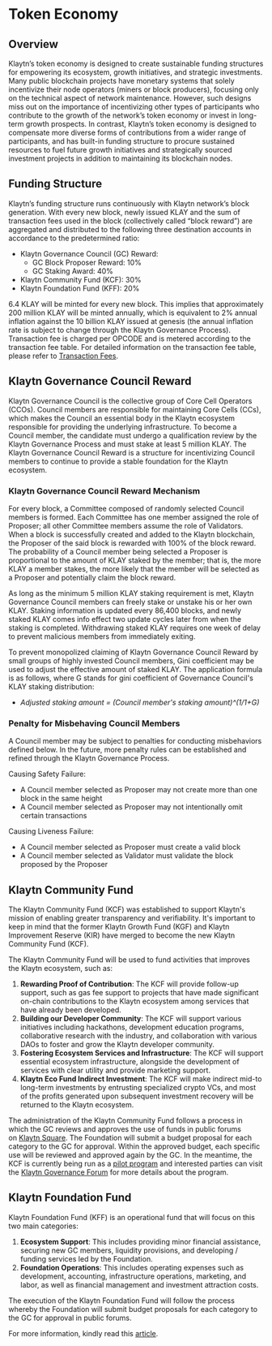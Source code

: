 # Token Economy <a id="token-economy"></a>

## Overview <a id="overview"></a>

Klaytn’s token economy is designed to create sustainable funding structures for empowering its ecosystem, growth initiatives, and strategic investments. Many public blockchain projects have monetary systems that solely incentivize their node operators \(miners or block producers\), focusing only on the technical aspect of network maintenance. However, such designs miss out on the importance of incentivizing other types of participants who contribute to the growth of the network’s token economy or invest in long-term growth prospects. In contrast, Klaytn’s token economy is designed to compensate more diverse forms of contributions from a wider range of participants, and has built-in funding structure to procure sustained resources to fuel future growth initiatives and strategically sourced investment projects in addition to maintaining its blockchain nodes.

## Funding Structure <a id="funding-structure"></a>

Klaytn’s funding structure runs continuously with Klaytn network’s block generation. With every new block, newly issued KLAY and the sum of transaction fees used in the block \(collectively called “block reward”\) are aggregated and distributed to the following three destination accounts in accordance to the predetermined ratio:

* Klaytn Governance Council (GC) Reward:
    * GC Block Proposer Reward: 10% 
    * GC Staking Award: 40%
* Klaytn Community Fund \(KCF\): 30%
* Klaytn Foundation Fund \(KFF\): 20%

6.4 KLAY will be minted for every new block. This implies that approximately 200 million KLAY will be minted annually, which is equivalent to 2% annual inflation against the 10 billion KLAY issued at genesis \(the annual inflation rate is subject to change through the Klaytn Governance Process\). Transaction fee is charged per OPCODE and is metered according to the transaction fee table. For detailed information on the transaction fee table, please refer to [Transaction Fees](transaction-fees/transaction-fees.md).

## Klaytn Governance Council Reward <a id="klaytn-governance-council-reward"></a>

Klaytn Governance Council is the collective group of Core Cell Operators \(CCOs\). Council members are responsible for maintaining Core Cells \(CCs\), which makes the Council an essential body in the Klaytn ecosystem responsible for providing the underlying infrastructure. To become a Council member, the candidate must undergo a qualification review by the Klaytn Governance Process and must stake at least 5 million KLAY. The Klaytn Governance Council Reward is a structure for incentivizing Council members to continue to provide a stable foundation for the Klaytn ecosystem.

### Klaytn Governance Council Reward Mechanism <a id="klaytn-governance-council-reward-mechanism"></a>

For every block, a Committee composed of randomly selected Council members is formed. Each Committee has one member assigned the role of Proposer; all other Committee members assume the role of Validators. When a block is successfully created and added to the Klaytn blockchain, the Proposer of the said block is rewarded with 100% of the block reward. The probability of a Council member being selected a Proposer is proportional to the amount of KLAY staked by the member; that is, the more KLAY a member stakes, the more likely that the member will be selected as a Proposer and potentially claim the block reward.

As long as the minimum 5 million KLAY staking requirement is met, Klaytn Governance Council members can freely stake or unstake his or her own KLAY. Staking information is updated every 86,400 blocks, and newly staked KLAY comes info effect two update cycles later from when the staking is completed. Withdrawing staked KLAY requires one week of delay to prevent malicious members from immediately exiting.

To prevent monopolized claiming of Klaytn Governance Council Reward by small groups of highly invested Council members, Gini coefficient may be used to adjust the effective amount of staked KLAY. The application formula is as follows, where G stands for gini coefficient of Governance Council's KLAY staking distribution:

* _Adjusted staking amount = \(Council member's staking amount\)^\(1/1+G\)_


### Penalty for Misbehaving Council Members <a id="penalty-for-misbehaving-council-members"></a>

A Council member may be subject to penalties for conducting misbehaviors defined below. In the future, more penalty rules can be established and refined through the Klaytn Governance Process.

Causing Safety Failure:

* A Council member selected as Proposer may not create more than one block in the same height
* A Council member selected as Proposer may not intentionally omit certain transactions

Causing Liveness Failure:

* A Council member selected as Proposer must create a valid block
* A Council member selected as Validator must validate the block proposed by the Proposer

## Klaytn Community Fund <a id="klaytn-community-fund"></a>
The Klaytn Community Fund (KCF) was established to support Klaytn's mission of enabling greater transparency and verifiability. It's important to keep in mind that the former Klaytn Growth Fund (KGF) and Klaytn Improvement Reserve (KIR) have merged to become the new Klaytn Community Fund (KCF). 

The Klaytn Community Fund will be used to fund activities that improves the Klaytn ecosystem, such as:

1. **Rewarding Proof of Contribution**: The KCF will provide follow-up support, such as gas fee support to projects that have made significant on-chain contributions to the Klaytn ecosystem among services that have already been developed.
2. **Building our Developer Community**: The KCF will support various initiatives including hackathons, development education programs, collaborative research with the industry, and collaboration with various DAOs to foster and grow the Klaytn developer community.
3. **Fostering Ecosystem Services and Infrastructure**: The KCF will support essential ecosystem infrastructure, alongside the development of services with clear utility and provide marketing support.
4. **Klaytn Eco Fund Indirect Investment**: The KCF will make indirect mid-to long-term investments by entrusting specialized crypto VCs, and most of the profits generated upon subsequent investment recovery will be returned to the Klaytn ecosystem.

The administration of the Klaytn Community Fund follows a process in which the GC reviews and approves the use of funds in public forums on [Klaytn Square](https://square.klaytn.foundation/Home). The Foundation will submit a budget proposal for each category to the GC for approval. Within the approved budget, each specific use will be reviewed and approved again by the GC. In the meantime, the KCF is currently being run as a [pilot program](https://klaytn.foundation/kcf-grant-pilot/) and interested parties can visit the [Klaytn Governance Forum](https://govforum.klaytn.foundation/t/operational-procedures-of-the-kcf-grant-program-pilot/288) for more details about the program. 

## Klaytn Foundation Fund <a id="klaytn-foundation-fund"></a>

Klaytn Foundation Fund (KFF) is an operational fund that will focus on this two main categories:

1. **Ecosystem Support**: This includes providing minor financial assistance, securing new GC members, liquidity provisions, and developing / funding services led by the Foundation.
2. **Foundation Operations**: This includes operating expenses such as development, accounting, infrastructure operations, marketing, and labor, as well as financial management and investment attraction costs.

The execution of the Klaytn Foundation Fund will follow the process whereby the Foundation will submit budget proposals for each category to the GC for approval in public forums. 

For more information, kindly read this [article](https://medium.com/klaytn/klaytn-tokenomics-optimization-governance-proposal-securing-a-sustainable-verifiable-token-1efd2a49b04e).
